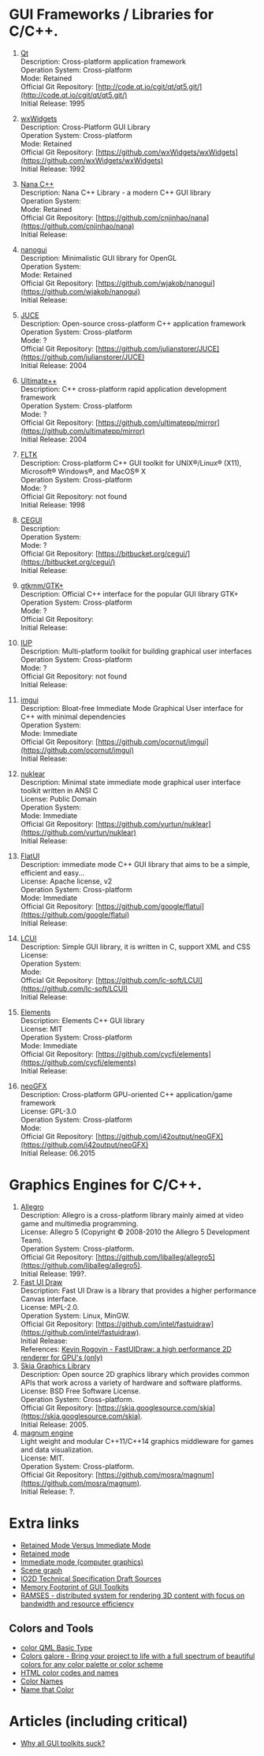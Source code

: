 # GUI Frameworks / Libraries for C/C++.

1. [Qt](gt.io)  
  Description: Cross-platform application framework  
  Operation System: Cross-platform  
  Mode: Retained  
  Official Git Repository: [http://code.qt.io/cgit/qt/qt5.git/](http://code.qt.io/cgit/qt/qt5.git/)  
  Initial Release: 1995  

2. [wxWidgets](https://www.wxwidgets.org)  
  Description: Cross-Platform GUI Library  
  Operation System: Cross-platform  
  Mode: Retained  
  Official Git Repository: [https://github.com/wxWidgets/wxWidgets](https://github.com/wxWidgets/wxWidgets)  
  Initial Release: 1992  

3. [Nana C++](http://nanapro.org)  
  Description: Nana C++ Library - a modern C++ GUI library  
  Operation System:  
  Mode: Retained  
  Official Git Repository: [https://github.com/cnjinhao/nana](https://github.com/cnjinhao/nana)  
  Initial Release:  

4. [nanogui](https://github.com/wjakob/nanogui)  
  Description: Minimalistic GUI library for OpenGL  
  Operation System:  
  Mode: Retained  
  Official Git Repository: [https://github.com/wjakob/nanogui](https://github.com/wjakob/nanogui)  
  Initial Release:  

5. [JUCE](https://www.juce.com/)  
  Description: Open-source cross-platform C++ application framework  
  Operation System: Cross-platform  
  Mode: ?  
  Official Git Repository: [https://github.com/julianstorer/JUCE](https://github.com/julianstorer/JUCE)  
  Initial Release: 2004  

6. [Ultimate++](http://ultimatepp.org)  
  Description: C++ cross-platform rapid application development framework  
  Operation System: Cross-platform  
  Mode: ?  
  Official Git Repository: [https://github.com/ultimatepp/mirror](https://github.com/ultimatepp/mirror)  
  Initial Release: 2004  
  
7. [FLTK](http://www.fltk.org/index.php)  
  Description: Cross-platform C++ GUI toolkit for UNIX®/Linux® (X11), Microsoft® Windows®, and MacOS® X  
  Operation System: Cross-platform  
  Mode: ?  
  Official Git Repository: not found  
  Initial Release: 1998  
  
8. [CEGUI](http://cegui.org.uk/)  
  Description:   
  Operation System:   
  Mode: ?  
  Official Git Repository: [https://bitbucket.org/cegui/](https://bitbucket.org/cegui/)  
  Initial Release:  

9. [gtkmm/GTK+](http://www.gtkmm.org)  
  Description: Official C++ interface for the popular GUI library GTK+  
  Operation System: Cross-platform  
  Mode: ?  
  Official Git Repository:  
  Initial Release:  

10. [IUP](http://webserver2.tecgraf.puc-rio.br/iup)  
  Description: Multi-platform toolkit for building graphical user interfaces  
  Operation System: Cross-platform  
  Mode: ?  
  Official Git Repository: not found  
  Initial Release:  

100. [imgui](https://github.com/ocornut/imgui)  
  Description: Bloat-free Immediate Mode Graphical User interface for C++ with minimal dependencies  
  Operation System:  
  Mode: Immediate  
  Official Git Repository: [https://github.com/ocornut/imgui](https://github.com/ocornut/imgui)  
  Initial Release:  
    
100. [nuklear](https://github.com/vurtun/nuklear)  
  Description: Minimal state immediate mode graphical user interface toolkit written in ANSI C  
  License: Public Domain  
  Operation System:  
  Mode: Immediate  
  Official Git Repository: [https://github.com/vurtun/nuklear](https://github.com/vurtun/nuklear)  
  Initial Release:  

100. [FlatUI](https://google.github.io/flatui/index.html)  
  Description: immediate mode C++ GUI library that aims to be a simple, efficient and easy...  
  License: Apache license, v2  
  Operation System: Cross-platform  
  Mode: Immediate  
  Official Git Repository: [https://github.com/google/flatui](https://github.com/google/flatui)  
  Initial Release:  
  
100. [LCUI](https://lcui.org)  
  Description: Simple GUI library, it is written in C, support XML and CSS  
  License:   
  Operation System:  
  Mode:   
  Official Git Repository: [https://github.com/lc-soft/LCUI](https://github.com/lc-soft/LCUI)  
  Initial Release:  

100. [Elements](https://www.cycfi.com/2019/07/photon-micro-gui/)  
  Description: Elements C++ GUI library  
  License: MIT  
  Operation System: Cross-platform  
  Mode: Immediate  
  Official Git Repository: [https://github.com/cycfi/elements](https://github.com/cycfi/elements)  
  Initial Release:  

100. [neoGFX](https://neogfx.org)  
  Description: Cross-platform GPU-oriented C++ application/game framework  
  License: GPL-3.0  
  Operation System: Cross-platform  
  Mode:   
  Official Git Repository: [https://github.com/i42output/neoGFX](https://github.com/i42output/neoGFX)  
  Initial Release: 06.2015  

# Graphics Engines for C/C++.

1. [Allegro](https://liballeg.org)  
  Description: Allegro is a cross-platform library mainly aimed at video game and multimedia programming.  
  License: Allegro 5 (Copyright © 2008-2010 the Allegro 5 Development Team).  
  Operation System: Cross-platform.  
  Official Git Repository: [https://github.com/liballeg/allegro5](https://github.com/liballeg/allegro5).  
  Initial Release: 199?.  
1. [Fast UI Draw](https://github.com/intel/fastuidraw)  
  Description: Fast UI Draw is a library that provides a higher performance Canvas interface.  
  License: MPL-2.0.  
  Operation System: Linux, MinGW.  
  Official Git Repository: [https://github.com/intel/fastuidraw](https://github.com/intel/fastuidraw).  
  Initial Release:  
  References: [Kevin Rogovin - FastUIDraw: a high performance 2D renderer for GPU's (only)](https://www.x.org/wiki/Events/XDC2016/Program/rogovin_fast_ui_draw/)  
1. [Skia Graphics Library](https://skia.org)  
  Description: Open source 2D graphics library which provides common APIs that work across a variety of hardware and software platforms.  
  License: BSD Free Software License.  
  Operation System: Cross-platform.  
  Official Git Repository: [https://skia.googlesource.com/skia](https://skia.googlesource.com/skia).  
  Initial Release: 2005.  
1. [magnum engine](https://magnum.graphics)  
  Light weight and modular C++11/C++14 graphics middleware for games and data visualization.  
  License: MIT.  
  Operation System: Cross-platform.  
  Official Git Repository: [https://github.com/mosra/magnum](https://github.com/mosra/magnum).  
  Initial Release: ?.  

# Extra links    
* [Retained Mode Versus Immediate Mode](https://msdn.microsoft.com/library/windows/desktop/ff684178(v=vs.85).aspx)  
* [Retained mode](https://en.wikipedia.org/wiki/Retained_mode)  
* [Immediate mode (computer graphics)](https://en.wikipedia.org/wiki/Immediate_mode_(computer_graphics))
* [Scene graph](https://en.wikipedia.org/wiki/Scene_graph)
* [IO2D Technical Specification Draft Sources](https://github.com/cpp-io2d/io2dts)
* [Memory Footprint of GUI Toolkits](https://szibele.com/memory-footprint-of-gui-toolkits/)
* [RAMSES - distributed system for rendering 3D content with focus on bandwidth and resource efficiency](https://github.com/genivi/ramses)

## Colors and Tools
* [color QML Basic Type](https://doc.qt.io/qt-5/qml-color.html)
* [Colors galore - Bring your project to life with a full spectrum of beautiful colors for any color palette or color scheme](https://www.shutterstock.com/colors)
* [HTML color codes and names](https://www.computerhope.com/htmcolor.htm)
* [Color Names](https://www.color-hex.com/color-names.html)
* [Name that Color](chir.ag/projects/name-that-color/)

# Articles (including critical)
* [Why all GUI toolkits suck?](http://www.cplusplus.com/forum/lounge/140601/)

